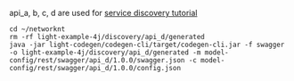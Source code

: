 api_a, b, c, d are used for [service discovery tutorial][]

```
cd ~/networknt
rm -rf light-example-4j/discovery/api_d/generated
java -jar light-codegen/codegen-cli/target/codegen-cli.jar -f swagger -o light-example-4j/discovery/api_d/generated -m model-config/rest/swagger/api_d/1.0.0/swagger.json -c model-config/rest/swagger/api_d/1.0.0/config.json
```

[service discovery tutorial]: /tutorial/common/discovery/
